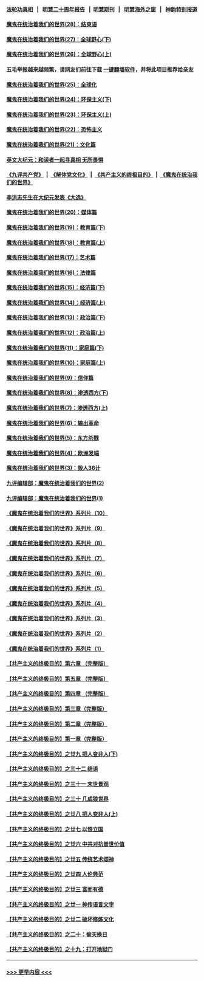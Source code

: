 #### [法轮功真相](https://github.com/gfw-breaker/truth/blob/master/README.md?t=0) &nbsp;&nbsp;|&nbsp;&nbsp; [明慧二十周年报告](https://github.com/gfw-breaker/mh-reports/blob/master/README.md?t=0) &nbsp;&nbsp;|&nbsp;&nbsp;[明慧期刊](https://github.com/gfw-breaker/mh-qikan) &nbsp;&nbsp;|&nbsp;&nbsp; [明慧海外之窗](https://github.com/gfw-breaker/mh-news/blob/master/README.md?t=0) &nbsp;&nbsp;|&nbsp;&nbsp; [神韵特别报道](https://github.com/gfw-breaker/mh-news/blob/master/shenyun.md?t=0)
#### [魔鬼在统治着我们的世界(28)：结束语](../pages/nsc422/n10936246.md?t=07140101) 
#### [魔鬼在统治着我们的世界(27)：全球野心(下)](../pages/nsc422/n10928319.md?t=07140101) 
#### [魔鬼在统治着我们的世界(26)：全球野心(上)](../pages/nsc422/n10900318.md?t=07140101) 
#### 五毛举报越来越频繁，请网友们前往下载 [一键翻墙软件](https://github.com/gfw-breaker/ssr-accounts)，并将此项目推荐给亲友
#### [魔鬼在统治着我们的世界(25)：全球化](../pages/nsc422/n10788205.md?t=07140101) 
#### [魔鬼在统治着我们的世界(24)：环保主义(下)](../pages/nsc422/n10695307.md?t=07140101) 
#### [魔鬼在统治着我们的世界(23)：环保主义(上)](../pages/nsc422/n10688613.md?t=07140101) 
#### [魔鬼在统治着我们的世界(22)：恐怖主义](../pages/nsc422/n10614727.md?t=07140101) 
#### [魔鬼在统治着我们的世界(21)：文化篇](../pages/nsc422/n10597706.md?t=07140101) 
#### [英文大纪元：和读者一起寻真相 无所畏惧](../pages/nsc422/n12542027.md?t=07140101) 
#### [《九评共产党》](https://github.com/begood0513/9ping.md/blob/master/README.md) &nbsp;|&nbsp; [《解体党文化》](../../../../jtdwh.md/blob/master/README.md)  &nbsp;|&nbsp; [《共产主义的终极目的》](../../../../gczydzjmd.md/blob/master/README.md) &nbsp;|&nbsp; [《魔鬼在统治我们的世界》](../../../../mgztzwmdsj.md/blob/master/README.md) 
#### [李洪志先生在大纪元发表《大选》](../pages/nsc422/n12534746.md?t=07140101) 
#### [魔鬼在统治着我们的世界(20)：媒体篇](../pages/nsc422/n10586579.md?t=07140101) 
#### [魔鬼在统治着我们的世界(19)：教育篇(下)](../pages/nsc422/n10564808.md?t=07140101) 
#### [魔鬼在统治着我们的世界(18)：教育篇(上)](../pages/nsc422/n10526970.md?t=07140101) 
#### [魔鬼在统治着我们的世界(17)：艺术篇](../pages/nsc422/n10499093.md?t=07140101) 
#### [魔鬼在统治着我们的世界(16)：法律篇](../pages/nsc422/n10485969.md?t=07140101) 
#### [魔鬼在统治着我们的世界(15)：经济篇(下)](../pages/nsc422/n10469975.md?t=07140101) 
#### [魔鬼在统治着我们的世界(14)：经济篇(上)](../pages/nsc422/n10457370.md?t=07140101) 
#### [魔鬼在统治着我们的世界(13)：政治篇(下)](../pages/nsc422/n10448270.md?t=07140101) 
#### [魔鬼在统治着我们的世界(12)：政治篇(上)](../pages/nsc422/n10444576.md?t=07140101) 
#### [魔鬼在统治着我们的世界(11)：家庭篇(下)](../pages/nsc422/n10440961.md?t=07140101) 
#### [魔鬼在统治着我们的世界(10)：家庭篇(上)](../pages/nsc422/n10435448.md?t=07140101) 
#### [魔鬼在统治着我们的世界(9)：信仰篇](../pages/nsc422/n10432159.md?t=07140101) 
#### [魔鬼在统治着我们的世界(8)：渗透西方(下)](../pages/nsc422/n10429603.md?t=07140101) 
#### [魔鬼在统治着我们的世界(7)：渗透西方(上)](../pages/nsc422/n10426013.md?t=07140101) 
#### [魔鬼在统治着我们的世界(6)：输出革命](../pages/nsc422/n10421536.md?t=07140101) 
#### [魔鬼在统治着我们的世界(5)：东方杀戮](../pages/nsc422/n10417707.md?t=07140101) 
#### [魔鬼在统治着我们的世界(4)：欧洲发端](../pages/nsc422/n10414890.md?t=07140101) 
#### [魔鬼在统治着我们的世界(3)：毁人36计](../pages/nsc422/n10411583.md?t=07140101) 
#### [九评编辑部：魔鬼在统治着我们的世界(2)](../pages/nsc422/n10410036.md?t=07140101) 
#### [九评编辑部：魔鬼在统治着我们的世界(1)](../pages/nsc422/n10406825.md?t=07140101) 
#### [《魔鬼在统治着我们的世界》系列片（10）](../pages/nsc422/n12292670.md?t=07140101) 
#### [《魔鬼在统治着我们的世界》系列片（9）](../pages/nsc422/n12290859.md?t=07140101) 
#### [《魔鬼在统治着我们的世界》系列片（8）](../pages/nsc422/n12287445.md?t=07140101) 
#### [《魔鬼在统治着我们的世界》系列片（7）](../pages/nsc422/n12283425.md?t=07140101) 
#### [《魔鬼在统治着我们的世界》系列片（6）](../pages/nsc422/n12282314.md?t=07140101) 
#### [《魔鬼在统治着我们的世界》系列片（5）](../pages/nsc422/n12281419.md?t=07140101) 
#### [《魔鬼在统治着我们的世界》系列片（4）](../pages/nsc422/n12274024.md?t=07140101) 
#### [《魔鬼在统治着我们的世界》系列片（3）](../pages/nsc422/n12271322.md?t=07140101) 
#### [《魔鬼在统治着我们的世界》系列片（2）](../pages/nsc422/n12269049.md?t=07140101) 
#### [《魔鬼在统治着我们的世界》系列片（1）](../pages/nsc422/n12267575.md?t=07140101) 
#### [【共产主义的终极目的】第六章 （完整版）](../pages/nsc422/n11428913.md?t=07140101) 
#### [【共产主义的终极目的】第五章 （完整版）](../pages/nsc422/n11428912.md?t=07140101) 
#### [【共产主义的终极目的】第四章 （完整版）](../pages/nsc422/n11428907.md?t=07140101) 
#### [【共产主义的终极目的】第三章（完整版）](../pages/nsc422/n11428848.md?t=07140101) 
#### [【共产主义的终极目的】第二章（完整版）](../pages/nsc422/n11428831.md?t=07140101) 
#### [【共产主义的终极目的】第一章（完整版）](../pages/nsc422/n11417651.md?t=07140101) 
#### [【共产主义的终极目的】之廿九 把人变非人(下)](../pages/nsc422/n11344140.md?t=07140101) 
#### [【共产主义的终极目的】之三十二 结语](../pages/nsc422/n11360535.md?t=07140101) 
#### [【共产主义的终极目的】之三十一 末世景观](../pages/nsc422/n11351129.md?t=07140101) 
#### [【共产主义的终极目的】之三十 几成狼世界](../pages/nsc422/n11348280.md?t=07140101) 
#### [【共产主义的终极目的】之廿八 把人变非人(上)](../pages/nsc422/n11340492.md?t=07140101) 
#### [【共产主义的终极目的】之廿七 以恨立国](../pages/nsc422/n11336944.md?t=07140101) 
#### [【共产主义的终极目的】之廿六 中共对抗普世价值](../pages/nsc422/n11324785.md?t=07140101) 
#### [【共产主义的终极目的】之廿五 传统艺术颂神](../pages/nsc422/n11296396.md?t=07140101) 
#### [【共产主义的终极目的】之廿四 人伦典范](../pages/nsc422/n11296397.md?t=07140101) 
#### [【共产主义的终极目的】之廿三 富而有德](../pages/nsc422/n11283598.md?t=07140101) 
#### [【共产主义的终极目的】之廿一 神传语言文字](../pages/nsc422/n11263265.md?t=07140101) 
#### [【共产主义的终极目的】之廿二 破坏修炼文化](../pages/nsc422/n11245728.md?t=07140101) 
#### [【共产主义的终极目的】之二十：偷天换日](../pages/nsc422/n11238846.md?t=07140101) 
#### [【共产主义的终极目的】之十九：打开地狱门](../pages/nsc422/n11206376.md?t=07140101) 

----
#### [ >>> 更早内容 <<< ](../indexes/nsc422-earlier.md)
